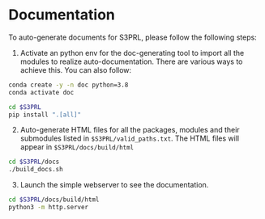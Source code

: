 # Documentation

To auto-generate documents for S3PRL, please follow the following steps:

1. Activate an python env for the doc-generating tool to import all the modules to realize auto-documentation. There are various ways to achieve this. You can also follow:

```sh
conda create -y -n doc python=3.8
conda activate doc

cd $S3PRL
pip install ".[all]"
```

2. Auto-generate HTML files for all the packages, modules and their submodules listed in `$S3PRL/valid_paths.txt`. The HTML files will appear in `$S3PRL/docs/build/html`

```sh
cd $S3PRL/docs
./build_docs.sh
```

3. Launch the simple webserver to see the documentation.

```sh
cd $S3PRL/docs/build/html
python3 -m http.server
```